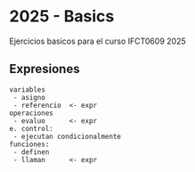 # 2025 - Basics

Ejercicios basicos para el curso IFCT0609 2025

## Expresiones

```
variables
 - asigno
 - referencio  <- expr
operaciones
 - evaluo      <- expr
e. control:
 - ejecutan condicionalmente
funciones:
 - definen
 - llaman      <- expr
```
